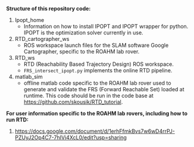 **Structure of this repository code:** <br>
1. Ipopt_home 
    * Information on how to install IPOPT and IPOPT wrapper for python. IPOPT is the optimization solver currently in use.
2. RTD_cartographer_ws
    * ROS workspace launch files for the SLAM software Google Cartographer, specific to the ROAHM lab rover.
3. RTD_ws
    * RTD (Reachability Based Trajectory Design) ROS workspace.
    * `FRS_intersect_ipopt.py` implements the online RTD pipeline.
4. matlab_sim
    * offline matlab code specific to the ROAHM lab rover used to generate and validate the FRS (Forward Reachable Set) loaded at runtime. This code should be run in the code base at https://github.com/skousik/RTD_tutorial.

**For user information specific to the ROAHM lab rovers, including how to run RTD:** <br>
1. https://docs.google.com/document/d/1erhFfmkBvs7w6wD4rrPJ-PZUyJ2Op4C7-7hIVi4XcL0/edit?usp=sharing
